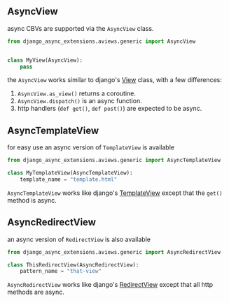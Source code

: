 ## AsyncView

async CBVs are supported via the `AsyncView` class.

```python
from django_async_extensions.aviews.generic import AsyncView


class MyView(AsyncView):
    pass
```

the `AsyncView` works similar to django's [View](https://docs.djangoproject.com/en/5.1/ref/class-based-views/base/#view) class, with a few differences:

1. `AsyncView.as_view()` returns a coroutine.
2. `AsyncView.dispatch()` is an async function.
3. http handlers (`def get()`, `def post()`) are expected to be async.


## AsyncTemplateView

for easy use an async version of `TemplateView` is available

```python
from django_async_extensions.aviews.generic import AsyncTemplateView

class MyTemplateView(AsyncTemplateView):
    template_name = "template.html"
```

`AsyncTemplateView` works like django's [TemplateView](https://docs.djangoproject.com/en/5.1/ref/class-based-views/base/#templateview) except that the `get()` method is async.


## AsyncRedirectView

an async version of `RedirectView` is also available

```python
from django_async_extensions.aviews.generic import AsyncRedirectView

class ThisRedirectView(AsyncRedirectView):
    pattern_name = "that-view"
```

`AsyncRedirectView` works like django's [RedirectView](https://docs.djangoproject.com/en/5.1/ref/class-based-views/base/#redirectview) except that all http methods are async.
